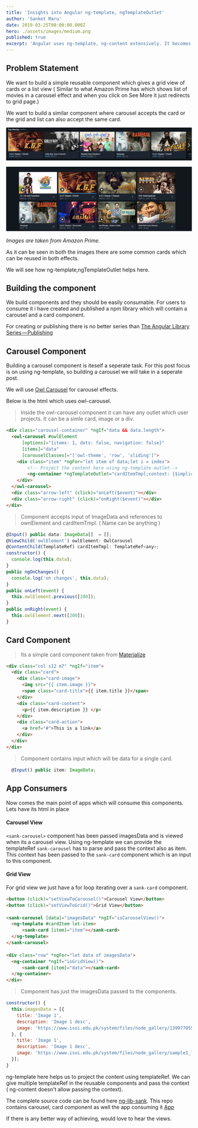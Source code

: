 ```yaml
---
title: 'Insights into Angular ng-template, ngTemplateOutlet'
author: 'Sanket Maru'
date: 2019-03-25T00:00:00.000Z
hero: ./assets/images/medium.png
published: true
excerpt: 'Angular uses ng-template, ng-content extensively. It becomes sometimes confusing how to use this concepts and more importantly when to use it. We will see a use case where ng-template powers us to reuse a card component inside a carousel and a grid view.'
---
```

## Problem Statement

We want to build a simple reusable component which gives a grid view of cards or a list view ( Similar to what Amazon Prime has which shows list of movies in a carousel effect and when you click on See More it just redirects to grid page.)

We want to build a similar component where carousel accepts the card or the grid and list can also accept the same card.

![Carousel Items.png](../assets/images/carousel-items.png)

![Grid Items.png](../assets/images/grid-items.png)

*Images are taken from Amazon Prime.*

As it can be seen in both the images there are some common cards which can be reused in both effects. 

We will see how ng-template,ngTemplateOutlet  helps here. 


## Building the component

We build components and they should be easily consumable. For users to consume it i have created and 
published a npm library which will contain a carousel and a card component. 

For creating or publishing there is no better series than 
[The Angular Library Series — Publishing](https://blog.angularindepth.com/the-angular-library-series-publishing-ce24bb673275)

## Carousel Component

Building a carousel component is iteself a seperate task. For this post focus is on using ng-template, 
so building a carousel we will take in a seperate post. 

We will use [Owl Carousel](https://www.npmjs.com/package/ngx-owl-carousel) for carousel effects. 

Below is the html which uses owl-carousel. 

> Inside the owl-carousel component it can have any outlet which user projects. It can be a simle card, 
image or a div. 

```html
<div class="carousel-container" *ngIf="data && data.length">
  <owl-carousel #owlElement
      [options]="{items: 1, dots: false, navigation: false}"
      [items]="data"
      [carouselClasses]="['owl-theme', 'row', 'sliding']">
    <div class="item" *ngFor="let item of data;let i = index">
        <!-- Project the content here using ng-template-outlet-->
        <ng-container *ngTemplateOutlet="cardItemTmpl;context: {$implicit: item}"></ng-container>
    </div>
  </owl-carousel>
  <div class="arrow-left" (click)="onLeft($event)"></div>
  <div class="arrow-right" (click)="onRight($event)"></div>
</div>
```
> Component accepts input of ImageData and references to ownElement and cardItemTmpl. ( Name can be anything ) 
```js
@Input() public data: ImageData[]  = [];
@ViewChild('owlElement') owlElement: OwlCarousel
@ContentChild(TemplateRef) cardItemTmpl: TemplateRef<any>;
constructor() {
  console.log(this.data);
}
public ngOnChanges() {
  console.log('on changes', this.data);
}
public onLeft(event) {
  this.owlElement.previous([200]);
}
public onRight(event) {
  this.owlElement.next([200]);
}
```
## Card Component

> Its a simple card component taken from [Materialize](https://materializecss.com/cards.html)

```html
<div class="col s12 m7" *ngIf="item">
  <div class="card">
    <div class="card-image">
      <img src="{{ item.image }}">
      <span class="card-title">{{ item.title }}</span>
    </div>
    <div class="card-content">
      <p>{{ item.description }} </p>
    </div>
    <div class="card-action">
      <a href="#">This is a link</a>
    </div>
  </div>
</div>
```
> Component contains input which will be data for a single card.
```js
  @Input() public item: ImageData;
```
## App Consumers

Now comes the main point of apps which will consume this components. Lets have its html in place

#### Carousel View

`<sank-carousel>` component has been passed imagesData and is viewed when its a carousel view.
Using ng-template we can provide the templateRef `sank-carousel` has to parse and pass the context 
also as item. This context has been passed to the `sank-card` component which is an input to this
component. 

#### Grid View

For grid view we just have a for loop iterating over a `sank-card` component. 

```html
<button (click)="setViewToCarousel()">Carousel View</button>
<button (click)="setViewToGrid()">Grid View</button>

<sank-carousel [data]="imagesData" *ngIf="isCarouselView()">
  <ng-template #cardItem let-item>
      <sank-card [item]="item"></sank-card>
  </ng-template>
</sank-carousel>

<div class="row" *ngFor="let data of imagesData">
  <ng-container *ngIf="isGridView()">
      <sank-card [item]="data"></sank-card>
  </ng-container>
</div>
```
> Component has just the imagesData passed to the components.
```js
constructor() {
  this.imagesData = [{
    title: 'Image 1',
    description: 'Image 1 desc',
    image: 'https://www.isoi.edu.pk/system/files/node_gallery/13997705508_a218e00c81_b_1.jpeg'
  }, {
    title: 'Image 1',
    description: 'Image 1 desc',
    image: 'https://www.isoi.edu.pk/system/files/node_gallery/sample1_l_1.jpeg'
  }];
}
```

ng-template here helps us to project the content using templateRef. We can give multiple templateRef
in the reusable components and pass the context ( ng-content doesn't allow passing the context). 

The complete source code can be found here [ng-lib-sank](https://github.com/sanketmaru/ng-lib-sank).
This repo contains carousel, card component as well the app consuming it [App](https://github.com/sanketmaru/ng-lib-sank/blob/master/src/app/app.component.html)

If there is any better way of achieving, would love to hear the views. 